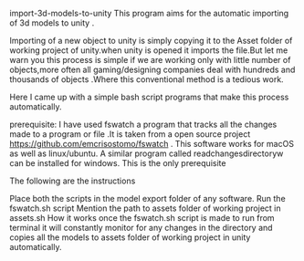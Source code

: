 import-3d-models-to-unity
This program aims for the automatic importing of 3d models to unity .

Importing of a new object to unity is simply copying it to the Asset folder of working project of unity.when unity is opened it imports the file.But let me warn you this process is simple if we are working only with little number of objects,more often all gaming/designing companies deal with hundreds and thousands of objects .Where this conventional method is a tedious work.

Here I came up with a simple bash script programs that make this process automatically.

prerequisite: I have used fswatch a program that tracks all the changes made to a program or file .It is taken from a open source project https://github.com/emcrisostomo/fswatch . This software works for macOS as well as linux/ubuntu. A similar program called readchangesdirectoryw can be installed for windows. This is the only prerequisite

The following are the instructions

Place both the scripts in the model export folder of any software.
Run the fswatch.sh script
Mention the path to assets folder of working project in assets.sh
How it works once the fswatch.sh script is made to run from terminal it will constantly monitor for any changes in the directory and copies all the models to assets folder of working project in unity automatically.


